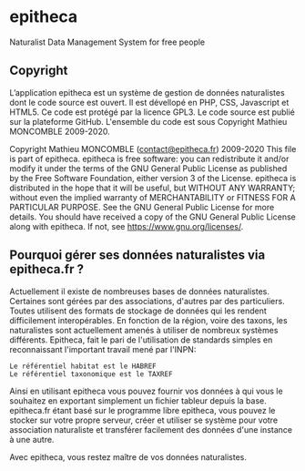# epitheca
Naturalist Data Management System for free people

## Copyright  
L’application epitheca est un système de gestion de données naturalistes dont le code source est ouvert. Il est dévellopé en PHP, CSS, Javascript et HTML5. Ce code est protégé par la licence GPL3. Le code source est publié sur la plateforme GitHub. L'ensemble du code est sous Copyright Mathieu MONCOMBLE 2009-2020.

Copyright Mathieu MONCOMBLE (contact@epitheca.fr) 2009-2020 This file is part of epitheca. epitheca is free software: you can redistribute it and/or modify it under the terms of the GNU General Public License as published by the Free Software Foundation, either version 3 of the License. epitheca is distributed in the hope that it will be useful, but WITHOUT ANY WARRANTY; without even the implied warranty of MERCHANTABILITY or FITNESS FOR A PARTICULAR PURPOSE. See the GNU General Public License for more details. You should have received a copy of the GNU General Public License along with epitheca. If not, see https://www.gnu.org/licenses/.

## Pourquoi gérer ses données naturalistes via epitheca.fr ?
Actuellement il existe de nombreuses bases de données naturalistes. Certaines sont gérées par des associations, d'autres par des particuliers. Toutes utilisent des formats de stockage de données qui les rendent difficilement interopérables. En fonction de la région, voire des taxons, les naturalistes sont actuellement amenés à utiliser de nombreux systèmes différents.
Epitheca, fait le pari de l'utilisation de standards simples en reconnaissant l'important travail mené par l'INPN:

    Le référentiel habitat est le HABREF
    Le référentiel taxonomique est le TAXREF

Ainsi en utilisant epitheca vous pouvez fournir vos données à qui vous le souhaitez en exportant simplement un fichier tableur depuis la base.
epitheca.fr étant basé sur le programme libre epitheca, vous pouvez le stocker sur votre propre serveur, créer et utiliser se système pour votre association naturaliste et transférer facilement des données d'une instance à une autre.

Avec epitheca, vous restez maître de vos données naturalistes. 
